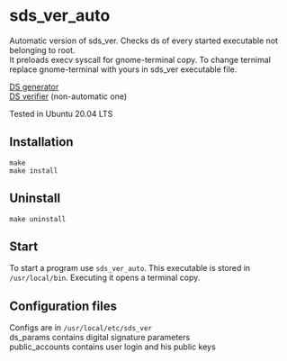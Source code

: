 # sds_ver_auto
Automatic version of sds_ver. Checks ds of every started executable not belonging to root.  
It preloads execv syscall for gnome-terminal copy. To change ternimal replace gnome-terminal with yours in sds_ver executable file.

[DS generator](https://github.com/mitchon/sds_gen)  
[DS verifier](https://github.com/mitchon/sds_ver) (non-automatic one)  

Tested in Ubuntu 20.04 LTS

## Installation
<code>make</code>  
<code>make install</code>

## Uninstall
<code>make uninstall</code>

## Start
To start a program use <code>sds_ver\_auto</code>. This executable is stored in `/usr/local/bin`. Executing it opens a terminal copy.

## Configuration files
Configs are in `/usr/local/etc/sds_ver`  
ds_params contains digital signature parameters  
public_accounts contains user login and his public keys  
